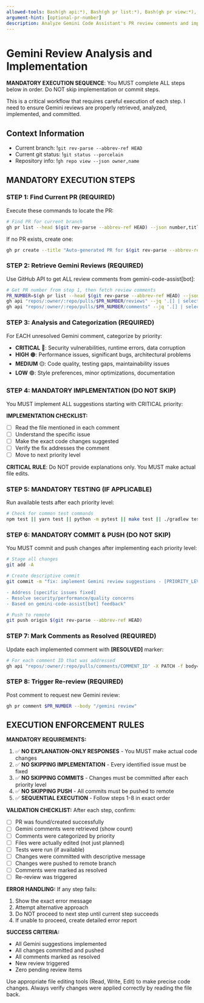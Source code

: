 ```yaml
---
allowed-tools: Bash(gh api:*), Bash(gh pr list:*), Bash(gh pr view:*), Bash(gh pr comment:*), Bash(git rev-parse:*), Bash(git status:*), Bash(git diff:*), Bash(git commit:*), Bash(git push:*), Read, Write, Edit, Update
argument-hint: [optional-pr-number]
description: Analyze Gemini Code Assistant's PR review comments and implement fixes
---
```


# Gemini Review Analysis and Implementation

**MANDATORY EXECUTION SEQUENCE**: You MUST complete ALL steps below in order. Do NOT skip implementation or commit steps.

<thinking>
This is a critical workflow that requires careful execution of each step. I need to ensure Gemini reviews are properly retrieved, analyzed, implemented, and committed.
</thinking>

## Context Information

- Current branch: !`git rev-parse --abbrev-ref HEAD`
- Current git status: !`git status --porcelain`
- Repository info: !`gh repo view --json owner,name`

## MANDATORY EXECUTION STEPS

### STEP 1: Find Current PR (REQUIRED)
Execute these commands to locate the PR:
```bash
# Find PR for current branch
gh pr list --head $(git rev-parse --abbrev-ref HEAD) --json number,title,url
```

If no PR exists, create one:
```bash
gh pr create --title "Auto-generated PR for $(git rev-parse --abbrev-ref HEAD)" --body "Automated PR for review"
```

### STEP 2: Retrieve Gemini Reviews (REQUIRED)
Use GitHub API to get ALL review comments from gemini-code-assist[bot]:
```bash
# Get PR number from step 1, then fetch review comments
PR_NUMBER=$(gh pr list --head $(git rev-parse --abbrev-ref HEAD) --json number --jq '.[0].number')
gh api "repos/:owner/:repo/pulls/$PR_NUMBER/reviews" --jq '.[] | select(.user.login == "gemini-code-assist[bot]")'
gh api "repos/:owner/:repo/pulls/$PR_NUMBER/comments" --jq '.[] | select(.user.login == "gemini-code-assist[bot]" and (.body | contains("[RESOLVED]") | not))'
```

### STEP 3: Analysis and Categorization (REQUIRED)
For EACH unresolved Gemini comment, categorize by priority:
- **CRITICAL** 🔴: Security vulnerabilities, runtime errors, data corruption
- **HIGH** 🟠: Performance issues, significant bugs, architectural problems
- **MEDIUM** 🟡: Code quality, testing gaps, maintainability issues
- **LOW** 🟢: Style preferences, minor optimizations, documentation

### STEP 4: MANDATORY IMPLEMENTATION (DO NOT SKIP)
You MUST implement ALL suggestions starting with CRITICAL priority:

**IMPLEMENTATION CHECKLIST:**
- [ ] Read the file mentioned in each comment
- [ ] Understand the specific issue
- [ ] Make the exact code changes suggested
- [ ] Verify the fix addresses the comment
- [ ] Move to next priority level

**CRITICAL RULE**: Do NOT provide explanations only. You MUST make actual file edits.

### STEP 5: MANDATORY TESTING (IF APPLICABLE)
Run available tests after each priority level:
```bash
# Check for common test commands
npm test || yarn test || python -m pytest || make test || ./gradlew test
```

### STEP 6: MANDATORY COMMIT & PUSH (DO NOT SKIP)
You MUST commit and push changes after implementing each priority level:

```bash
# Stage all changes
git add -A

# Create descriptive commit
git commit -m "fix: implement Gemini review suggestions - [PRIORITY_LEVEL]

- Address [specific issues fixed]
- Resolve security/performance/quality concerns
- Based on gemini-code-assist[bot] feedback"

# Push to remote
git push origin $(git rev-parse --abbrev-ref HEAD)
```

### STEP 7: Mark Comments as Resolved (REQUIRED)
Update each implemented comment with **[RESOLVED]** marker:
```bash
# For each comment ID that was addressed
gh api "repos/:owner/:repo/pulls/comments/COMMENT_ID" -X PATCH -f body="**[RESOLVED]** [original comment text]"
```

### STEP 8: Trigger Re-review (REQUIRED)
Post comment to request new Gemini review:
```bash
gh pr comment $PR_NUMBER --body "/gemini review"
```

## EXECUTION ENFORCEMENT RULES

**MANDATORY REQUIREMENTS:**
1. ✅ **NO EXPLANATION-ONLY RESPONSES** - You MUST make actual code changes
2. ✅ **NO SKIPPING IMPLEMENTATION** - Every identified issue must be fixed
3. ✅ **NO SKIPPING COMMITS** - Changes must be committed after each priority level
4. ✅ **NO SKIPPING PUSH** - All commits must be pushed to remote
5. ✅ **SEQUENTIAL EXECUTION** - Follow steps 1-8 in exact order

**VALIDATION CHECKLIST:**
After each step, confirm:
- [ ] PR was found/created successfully
- [ ] Gemini comments were retrieved (show count)
- [ ] Comments were categorized by priority
- [ ] Files were actually edited (not just planned)
- [ ] Tests were run (if available)
- [ ] Changes were committed with descriptive message
- [ ] Changes were pushed to remote branch
- [ ] Comments were marked as resolved
- [ ] Re-review was triggered

**ERROR HANDLING:**
If any step fails:
1. Show the exact error message
2. Attempt alternative approach
3. Do NOT proceed to next step until current step succeeds
4. If unable to proceed, create detailed error report

**SUCCESS CRITERIA:**
- All Gemini suggestions implemented
- All changes committed and pushed
- All comments marked as resolved
- New review triggered
- Zero pending review items

Use appropriate file editing tools (Read, Write, Edit) to make precise code changes. Always verify changes were applied correctly by reading the file back.
